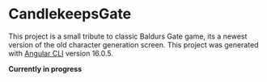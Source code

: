 # CandlekeepsGate

This project is a small tribute to classic Baldurs Gate game, its a newest version of the old character generation screen. This project was generated with [Angular CLI](https://github.com/angular/angular-cli) version 16.0.5.

**Currently in progress**
